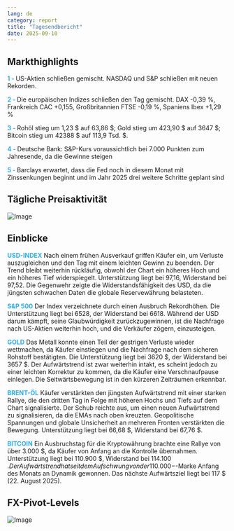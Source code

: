 ```yaml
---
lang: de
category: report
title: "Tagesendbericht"
date: 2025-09-10
---
```



<h2>Markthighlights</h2>
<strong style="color: #2caef7;">1 - </strong> US-Aktien schließen gemischt. NASDAQ und S&P schließen mit neuen Rekorden.


<strong style="color: #2caef7;">2 - </strong> Die europäischen Indizes schließen den Tag gemischt. DAX -0,39 %, Frankreich CAC +0,155, Großbritannien FTSE -0,19 %, Spaniens Ibex +1,29 %

<strong style="color: #2caef7;">3 - </strong> Rohöl stieg um 1,23 $ auf 63,86 $; Gold stieg um 423,90 $ auf 3647 $; Bitcoin stieg um 42388 $ auf 113,9 Tsd. $.


<strong style="color: #2caef7;">4 - </strong> Deutsche Bank: S&P-Kurs voraussichtlich bei 7.000 Punkten zum Jahresende, da die Gewinne steigen


<strong style="color: #2caef7;">5 - </strong> Barclays erwartet, dass die Fed noch in diesem Monat mit Zinssenkungen beginnt und im Jahr 2025 drei weitere Schritte geplant sind



<h2>Tägliche Preisaktivität</h2>
<img src="https://markleighedu.github.io/img/Sep-2025/10-Sep-2025/price.jpg" alt="Image"/>

<h2>Einblicke</h2>
<strong style="color: #2caef7;">USD-INDEX</strong> Nach einem frühen Ausverkauf griffen Käufer ein, um Verluste auszugleichen und den Tag mit einem leichten Gewinn zu beenden. Der Trend bleibt weiterhin rückläufig, obwohl der Chart ein höheres Hoch und ein höheres Tief widerspiegelt. Unterstützung liegt bei 97,16, Widerstand bei 97,52. Die Gegenwehr zeigte die Widerstandsfähigkeit des USD, da die jüngsten schwachen Daten die globale Reservewährung belasteten.

<strong style="color: #2caef7;">S&P 500</strong> Der Index verzeichnete durch einen Ausbruch Rekordhöhen. Die Unterstützung liegt bei 6528, der Widerstand bei 6618. Während der USD darum kämpft, seine Glaubwürdigkeit zurückzugewinnen, ist die Nachfrage nach US-Aktien weiterhin hoch, und die Verkäufer zögern, einzusteigen.

<strong style="color: #2caef7;">GOLD</strong> Das Metall konnte einen Teil der gestrigen Verluste wieder wettmachen, da Käufer einstiegen und die Nachfrage nach dem sicheren Rohstoff bestätigten. Die Unterstützung liegt bei 3620 $, der Widerstand bei 3657 $. Der Aufwärtstrend ist zwar weiterhin intakt, es scheint jedoch zu einer leichten Korrektur zu kommen, da die Käufer eine Verschnaufpause einlegen. Die Seitwärtsbewegung ist in den kürzeren Zeiträumen erkennbar.

<strong style="color: #2caef7;">BRENT-ÖL</strong> Käufer verstärkten den jüngsten Aufwärtstrend mit einer starken Rallye, die den dritten Tag in Folge mit höheren Hochs und Tiefs auf dem Chart signalisierte. Der Schub reichte aus, um einen neuen Aufwärtstrend zu signalisieren, da die EMAs nach oben kreuzten. Geopolitische Spannungen und globale Unsicherheit an mehreren Fronten verstärkten die Bewegung. Unterstützung liegt bei 66,68 $, Widerstand bei 67,76 $.

<strong style="color: #2caef7;">BITCOIN</strong> Ein Ausbruchstag für die Kryptowährung brachte eine Rallye von über 3.000 $, da Käufer von Anfang an die Kontrolle übernahmen. Unterstützung liegt bei 110.900 $, Widerstand bei 114.100 $. Der Aufwärtstrend hat seit dem Aufschwung von der 110.000-$-Marke Anfang des Monats an Dynamik gewonnen. Das nächste Aufwärtsziel liegt bei 117 $ (22. August 2025).



<h2>FX-Pivot-Levels</h2>
<img src="https://markleighedu.github.io/img/Sep-2025/10-Sep-2025/pivot.jpg" alt="Image"/>